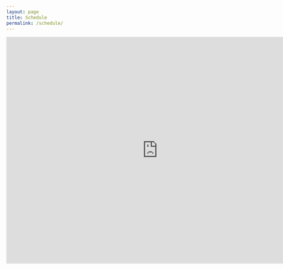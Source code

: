 ```yaml
---
layout: page
title: Schedule
permalink: /schedule/
---
```


<p>
    <iframe src="https://calendar.google.com/calendar/embed?showTitle=0&amp;showPrint=0&amp;showTabs=0&amp;showCalendars=0&amp;height=400&amp;wkst=2&amp;bgcolor=%23FFFFFF&amp;src=thechongcher%40gmail.com&amp;color=%23125A12&amp;ctz=Asia%2FSingapore" style="border-width:0" width="800" height="600" frameborder="0" scrolling="no"></iframe>
</p>